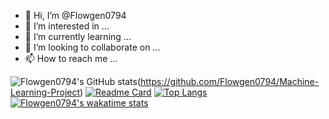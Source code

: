 - 👋 Hi, I’m @Flowgen0794
- 👀 I’m interested in ...
- 🌱 I’m currently learning ...
- 💞️ I’m looking to collaborate on ...
- 📫 How to reach me ...

<!---
Flowgen0794/Flowgen0794 is a ✨ special ✨ repository because its `README.md` (this file) appears on your GitHub profile.
You can click the Preview link to take a look at your changes.
--->
![Flowgen0794's GitHub stats](https://github-readme-stats.vercel.app/api?username=Flowgen0794&show_icons=true&theme=radical)(https://github.com/Flowgen0794/Machine-Learning-Project)
[![Readme Card](https://github-readme-stats.vercel.app/api/pin/api?username=Flowgen0794&repo=Machine-Learning=Project)](https://github.com/Flowgen0794/Machine-Learning-Project)
[![Top Langs](https://github-readme-stats.vercel.app/api/top-langs/api?username=Flowgen0794&layout=compact)](https://github.com/Flowgen0794/Machine-Learning-Project)
[![Flowgen0794's wakatime stats](https://github-readme-stats.vercel.app/api/wakatime?username=Flowgen0794)](https://github.com/anuraghazra/github-readme-stats)



